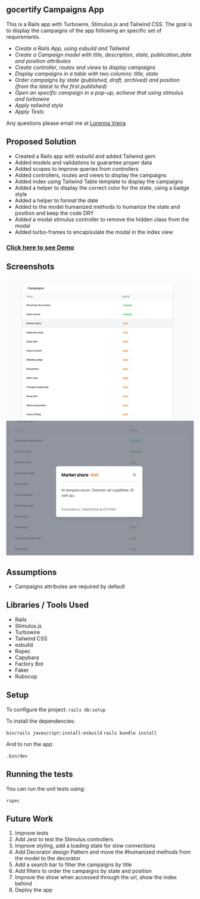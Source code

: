 ## gocertify Campaigns App

This is a Rails app with Turbowire, Stimulus.js and Tailwind CSS.
The goal is to display the campaigns of the app following an specific set of requirements.

- *Create a Rails App, using esbuild and Tailwind*
- *Create a Campaign model with title, description, state, publication_date and position attributes*
- *Create controller, routes and views to display campaigns*
- *Display campaigns in a table with two columns: title, state*
- *Order campaigns by state (published, draft, archived) and position (from the latest to the first published)*
- *Open an specific campaign in a pop-up, achieve that using stimulus and turbowire*
- *Apply tailwind style*
- *Apply Tests*


Any questions please email me at [Lorenna Vieira](mailto:lorennasv@gmail.com)

## Proposed Solution

- Created a Rails app with esbuild and added Tailwind gem
- Added models and validations to guarantee proper data
- Added scopes to improve queries from controllers
- Added controllers, routes and views to display the campaigns
- Added index using Tailwind Table template to display the campaigns
- Added a helper to display the correct color for the state, using a badge style
- Added a helper to format the date
- Added to the model humanized methods to humanize the state and position and keep the code DRY
- Added a modal stimulus controller to remove the hidden class from the modal
- Added turbo-frames to encapisulate the modal in the index view

### [Click here to see Demo](https://www.loom.com/share/8aab3b3a21a74f07ae382632492e313a?sid=0c61018b-5182-4e0e-868f-f3a6215c22c1)

## Screenshots
![alt text](docs/images/index.png)
![alt text](docs/images/show.png)

## Assumptions

* Campaigns attributes are required by default

## Libraries / Tools Used

- Rails
- Stimulus.js
- Turbowire
- Tailwind CSS
- esbuild
- Rspec
- Capybara
- Factory Bot
- Faker
- Rubocop

## Setup

To configure the project:
`rails db:setup`

To install the dependencies:

`bin/rails javascript:install:esbuild`
`rails bundle install`

And to run the app:

`.bin/dev`


## Running the tests

You can run the unit tests using:

`rspec`


## Future Work

1. Improve tests
2. Add Jest to test the Stimulus controllers 
3. Improve styling, add a loading state for slow connections 
4. Add Decorator design Pattern and move the #humanized methods from the model to the decorator 
5. Add a search bar to filter the campaigns by title 
6. Add filters to order the campaigns by state and position 
7. Improve the show when accessed through the url, show the index behind 
8. Deploy the app
